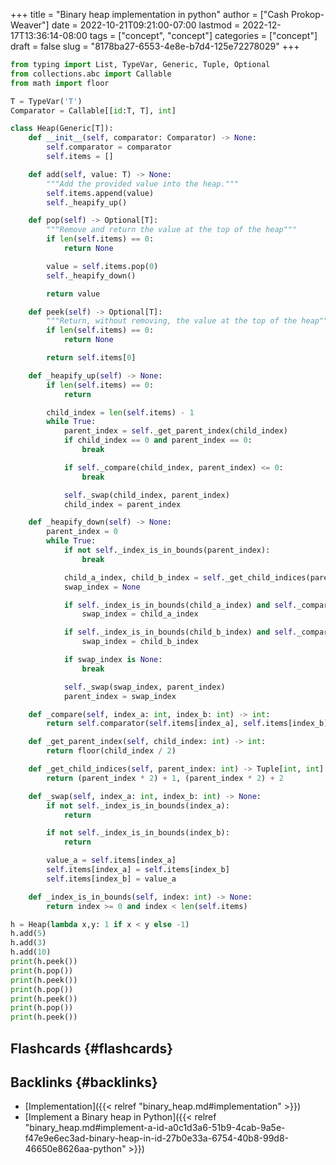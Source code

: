 +++
title = "Binary heap implementation in python"
author = ["Cash Prokop-Weaver"]
date = 2022-10-21T09:21:00-07:00
lastmod = 2022-12-17T13:36:14-08:00
tags = ["concept", "concept"]
categories = ["concept"]
draft = false
slug = "8178ba27-6553-4e8e-b7d4-125e72278029"
+++

```python
from typing import List, TypeVar, Generic, Tuple, Optional
from collections.abc import Callable
from math import floor

T = TypeVar('T')
Comparator = Callable[[id:T, T], int]

class Heap(Generic[T]):
    def __init__(self, comparator: Comparator) -> None:
        self.comparator = comparator
        self.items = []

    def add(self, value: T) -> None:
        """Add the provided value into the heap."""
        self.items.append(value)
        self._heapify_up()

    def pop(self) -> Optional[T]:
        """Remove and return the value at the top of the heap"""
        if len(self.items) == 0:
            return None

        value = self.items.pop(0)
        self._heapify_down()

        return value

    def peek(self) -> Optional[T]:
        """Return, without removing, the value at the top of the heap"""
        if len(self.items) == 0:
            return None

        return self.items[0]

    def _heapify_up(self) -> None:
        if len(self.items) == 0:
            return

        child_index = len(self.items) - 1
        while True:
            parent_index = self._get_parent_index(child_index)
            if child_index == 0 and parent_index == 0:
                break

            if self._compare(child_index, parent_index) <= 0:
                break

            self._swap(child_index, parent_index)
            child_index = parent_index

    def _heapify_down(self) -> None:
        parent_index = 0
        while True:
            if not self._index_is_in_bounds(parent_index):
                break

            child_a_index, child_b_index = self._get_child_indices(parent_index)
            swap_index = None

            if self._index_is_in_bounds(child_a_index) and self._compare(child_a_index, parent_index) > 0:
                swap_index = child_a_index

            if self._index_is_in_bounds(child_b_index) and self._compare(child_b_index, parent_index) > 0 and self._compare(child_b_index, child_a_index):
                swap_index = child_b_index

            if swap_index is None:
                break

            self._swap(swap_index, parent_index)
            parent_index = swap_index

    def _compare(self, index_a: int, index_b: int) -> int:
        return self.comparator(self.items[index_a], self.items[index_b])

    def _get_parent_index(self, child_index: int) -> int:
        return floor(child_index / 2)

    def _get_child_indices(self, parent_index: int) -> Tuple[int, int]:
        return (parent_index * 2) + 1, (parent_index * 2) + 2

    def _swap(self, index_a: int, index_b: int) -> None:
        if not self._index_is_in_bounds(index_a):
            return

        if not self._index_is_in_bounds(index_b):
            return

        value_a = self.items[index_a]
        self.items[index_a] = self.items[index_b]
        self.items[index_b] = value_a

    def _index_is_in_bounds(self, index: int) -> None:
        return index >= 0 and index < len(self.items)

h = Heap(lambda x,y: 1 if x < y else -1)
h.add(5)
h.add(3)
h.add(10)
print(h.peek())
print(h.pop())
print(h.peek())
print(h.pop())
print(h.peek())
print(h.pop())
print(h.peek())
```


## Flashcards {#flashcards}


## Backlinks {#backlinks}

-   [Implementation]({{< relref "binary_heap.md#implementation" >}})
-   [Implement a Binary heap in Python]({{< relref "binary_heap.md#implement-a-id-a0c1d3a6-51b9-4cab-9a5e-f47e9e6ec3ad-binary-heap-in-id-27b0e33a-6754-40b8-99d8-46650e8626aa-python" >}})
